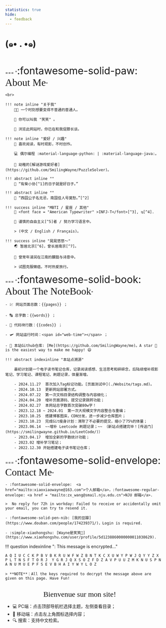 ```yaml
---
statistics: true
hide:
  - feedback
---
```


# (๑• . •๑)


<br>

<p></p>

=== "<font size = 6>:fontawesome-solid-paw: </font><font size = 6 face = "savoye LET" >About Me</font>"

    <br> 

    !!! note inline "关于我"
        🧑‍🎓 一个时刻想要变得不普通的普通人。
        
        🥰 你可以叫我 "笑笑" 。

        🔮 浏览此网站时，你已在和我促膝长谈。

    !!! note inline "爱好 / 兴趣" 
        📖 喜欢阅读，有时观影，不时创作。
        
        💻 偶尔编程 :material-language-python: | :material-language-java:。

        🧩 幼稚的[解谜游戏爱好者](https://github.com/SmilingWayne/PuzzleSolver)。

    !!! abstract inline "" 
        🎻 “有柴小协[^1]的日子就是好日子。”

    !!! abstract inline "" 
        🍁 “西园公子名无忌，南国佳人号莫愁。”[^2]

    !!! success inline "MBTI / 星座 / 其他"
        🧸 <font face = "American Typewriter" >INFJ-T</font>[^3], ♍️[^4]. 
        
        🎀 谨慎的自由主义[^5]者 / 努力学习语言中。
          
        > (中文 / English / Français)。

    !!! success inline "晃晃悠悠～"
        🌏 暂居北京[^6]，曾长居南京[^7]。

        🐳 曾常年浸润在江南的朦胧与诗意中。

        > 试图克服懒癌，不时热爱旅行。

=== "<font size = 6>:fontawesome-solid-book: </font><font size = 6 face = "savoye LET">About The NoteBook</font>"

    - 💹 网站页面总数：{{pages}} ；
    
    - 🔠 总字数：{{words}} ；
    
    - 🤖 代码块行数：{{codes}} ；

    - 🛩️ 网站运行时间：<span id="web-time"></span> ；
    
    - 🦄 本站Github仓库: [Me](https://github.com/SmilingWayne/me)。A star 🌟 is the easiest way to make me happy! 😄

    !!! abstract indexinline "本站点溯源"

        最初计划是一个电子读书笔记仓库，记录阅读感想、生活思考和碎碎念，后陆续增补观影笔记、学习笔记、课程笔记、刷题记录，体量渐增。

        - 2024.11.27  首次加入Tag标记功能。[页面测试中](./Website/tags.md)。
        - 2024.10.13  更新网站部署方式。
        - 2024.07.22  第一次文档目录结构调整与内容细化；
        - 2024.04.20  增补页面源码、提交记录跳转功能；
        - 2024.02.27  本网站总字数首次突破80w字！
        - 2023.12.18 ~ 2024.01  第一次大规模文字内容整合与重编；
        - 2023.10.25  搭建博客图床，CDN分发，进一步减少仓库图片；
        - 2023.10.23  完成Git瘦身计划：清除了不必要的提交，缩小了75%的体量；
        - 2023.06.14  ~~增补 Leetcode 刷题记录；~~ （新站点搭建完毕！[传送门](https://smilingwayne.github.io/LeetCode/)）
        - 2023.04.17  增加全新的字数统计功能；
        - 2023.02 增补学习笔记；
        - 2022.12.30 开始搭建电子读书笔记仓库；


=== "<font size = 6>:fontawesome-solid-envelope: </font><font size = 6 face = "savoye LET">Contact Me</font>"

    - :fontawesome-solid-envelope:  <a href="mailto:xiaoxiaowayne@163.com">个人邮箱</a>，:fontawesome-regular-envelope: <a href = "mailto:zx_wang@smail.nju.edu.cn">NJU 邮箱</a>.

    >  No reply for 72h in workday: Failed to receive or accidentally omit your email, you can try to resend it.

    - :fontawesome-solid-pen-nib: [我的豆瓣](https://www.douban.com/people/174239371/)，Login is required.

    - :simple-xiaohongshu: [Wayne是笑笑🦆](https://www.xiaohongshu.com/user/profile/5d1238860000000011038629).

!!! question indexinline ": This message is encrypted..."

    A Q I U C C K P B V B K R U W F W Z B N T K C X U W Y P W J Q Y Y Z X P L T N S F T O R J  Y G R J Q X S O Z F D Z A V P U U Z M K N U S P N A N U M U E P F S E V B H A I Y W Y L O Z

    > **NOTE**：All the keys required to decrypt the message above are given on this page. Have Fun!


<!-- brands/regular/solid -->
<br>


<center> <font face = "Apple chancery" size = 5>Bienvenue sur mon site! 🌼</font></center>


- 💻 PC端：点击顶部导航栏选择主题，左侧查看目录；
- 📱 移动端：点击左上角图标选择内容；
- 🔍 搜索：支持中文检索。

[^1]: The Violin Concerto in D major, Op. 35 was the only concerto for violin composed by Pyotr Ilyich __Tchaikovsky__. Composed in 1878, it is one of the best-known violin concertos.(From [WiKi](https://en.wikipedia.org/wiki/Violin_Concerto_(Tchaikovsky)))
[^2]: From a poem [《忆昔》](https://www.gushici.net/shici/15/33023.html) by [韦庄 (Wei Zhuang)](https://en.wikipedia.org/wiki/Wei_Zhuang), a poet of the late Tang Dynasty (618 ~ 907) in China.
[^3]: In personality typology, the **Myers–Briggs Type Indicator** (MBTI) is an introspective self-report questionnaire indicating differing psychological preferences in how people perceive the world and make decisions. It enjoys popularity despite being widely regarded as pseudoscience by the scientific community. <font face = "American Typewriter" >INFJ-T</font> means ==advocates==, former 4 letters indicates **"Introverted, iNtuitive, Feeling, Judging"**, the last T means **"Turbulent"**. (From [Wiki](https://en.wikipedia.org/wiki/Myers–Briggs_Type_Indicator) and [Source](https://psychreel.com/infj-t/)).
[^4]: **Virgo** is the sixth astrological sign in the zodiac. Under the tropical zodiac, the Sun transits this area between August 23 and September 22 on average. (From [Wiki](https://en.wikipedia.org/wiki/Virgo_(astrology)))
[^5]: Liberalism is a political and moral philosophy based on the rights of the individual, liberty, consent of the governed, political equality and equality before the law. (From [WiKi](https://en.wikipedia.org/wiki/Liberalism))
[^6]: Capital of People's Republic of China (PRC). (From [Wiki](https://en.wikipedia.org/wiki/Beijing))
[^7]: Capital of Jiangsu, a province in East China. (From [Wiki](https://en.wikipedia.org/wiki/Nanjing))


<script>
function updateTime() {
    var date = new Date();
    var now = date.getTime();
    var startDate = new Date("2022/12/29 09:10:12");
    var start = startDate.getTime();
    var diff = now - start;
    var y, d, h, m;
    y = Math.floor(diff / (365 * 24 * 3600 * 1000));
    diff -= y * 365 * 24 * 3600 * 1000;
    d = Math.floor(diff / (24 * 3600 * 1000));
    h = Math.floor(diff / (3600 * 1000) % 24);
    m = Math.floor(diff / (60 * 1000) % 60);
    if (y == 0) {
        document.getElementById("web-time").innerHTML = d + "<span class=\"heti-spacing\"> </span>天<span class=\"heti-spacing\"> </span>" + h + "<span class=\"heti-spacing\"> </span>小时<span class=\"heti-spacing\"> </span>" + m + "<span class=\"heti-spacing\"> </span>分钟";
    } else {
        document.getElementById("web-time").innerHTML = y + "<span class=\"heti-spacing\"> </span>年<span class=\"heti-spacing\"> </span>" + d + "<span class=\"heti-spacing\"> </span>天<span class=\"heti-spacing\"> </span>" + h + "<span class=\"heti-spacing\"> </span>小时<span class=\"heti-spacing\"> </span>" + m + "<span class=\"heti-spacing\"> </span>分钟";
    }
    setTimeout(updateTime, 1000 * 60);
}
updateTime();
function toggle_statistics() {
    var statistics = document.getElementById("statistics");
    if (statistics.style.opacity == 0) {
        statistics.style.opacity = 1;
    } else {
        statistics.style.opacity = 0;
    }
}
</script>